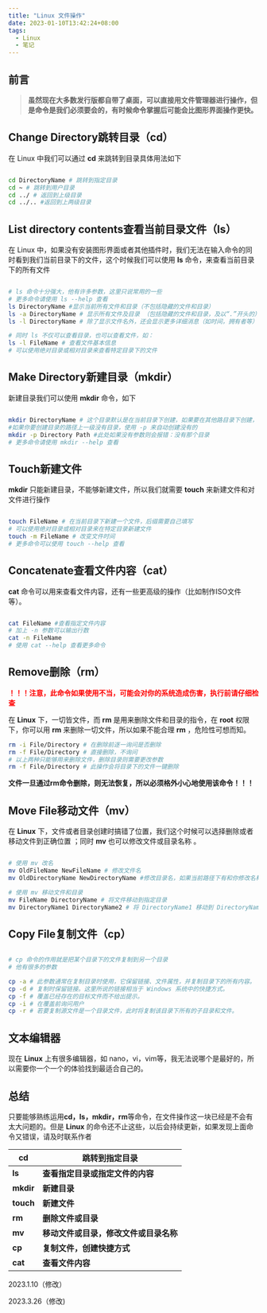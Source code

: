 ```yaml
---
title: "Linux 文件操作"
date: 2023-01-10T13:42:24+08:00
tags:
  - Linux
  - 笔记
---
```



## 前言

> **虽然现在大多数发行版都自带了桌面，可以直接用文件管理器进行操作，但是命令是我们必须要会的，有时候命令掌握后可能会比图形界面操作更快。**



## Change Directory跳转目录（cd）

在 Linux 中我们可以通过 **cd** 来跳转到目录具体用法如下

```bash

cd DirectoryName # 跳转到指定目录
cd ~ # 跳转到用户目录
cd ../ # 返回到上级目录
cd ../.. #返回到上两级目录

```



## List directory contents查看当前目录文件（ls）

在 Linux 中，如果没有安装图形界面或者其他插件时，我们无法在输入命令的同时看到我们当前目录下的文件，这个时候我们可以使用 **ls** 命令，来查看当前目录下的所有文件

```bash

# ls 命令十分强大，他有许多参数，这里只说常用的一些
# 更多命令请使用 ls --help 查看
ls DirectoryName #显示当前所有文件和目录（不包括隐藏的文件和目录）
ls -a DirectoryName # 显示所有文件及目录 （包括隐藏的文件和目录，及以“.”开头的）
ls -l DirectoryName # 除了显示文件名外，还会显示更多详细消息（如时间，拥有者等）

# 同时 ls 不仅可以查看目录，也可以查看文件，如：
ls -l FileName # 查看文件基本信息
# 可以使用绝对目录或相对目录来查看特定目录下的文件

```



## Make Directory新建目录（mkdir）

新建目录我们可以使用 **mkdir** 命令，如下

```bash

mkdir DirectoryName # 这个目录默认是在当前目录下创建，如果要在其他路目录下创建，可以使用绝对路径和相对路径
#如果你要创建目录的路径上一级没有目录，使用 -p 来自动创建没有的
mkdir -p Directory Path #此处如果没有参数则会报错：没有那个目录
# 更多命令请使用 mkdir --help 查看

```



##  Touch新建文件

**mkdir** 只能新建目录，不能够新建文件，所以我们就需要 **touch** 来新建文件和对文件进行操作

```bash

touch FileName # 在当前目录下新建一个文件，后缀需要自己填写
# 可以使用绝对目录或相对目录来在特定目录新建文件
touch -m FileName # 改变文件时间
# 更多命令可以使用 touch --help 查看

```



## Concatenate查看文件内容（cat）
**cat** 命令可以用来查看文件内容，还有一些更高级的操作（比如制作ISO文件等）。

```bash

cat FileName #查看指定文件内容
# 加上 -n 参数可以输出行数
cat -n FileName
# 使用 cat --help 查看更多命令

```



## Remove删除（rm）

**<font color=red>！！！注意，此命令如果使用不当，可能会对你的系统造成伤害，执行前请仔细检查</font>**

在 **Linux** 下，一切皆文件，而 **rm** 是用来删除文件和目录的指令，在 **root** 权限下，你可以用 **rm** 来删除一切文件，所以如果不能合理    **rm** ，危险性可想而知。

```bash
rm -i File/Directory # 在删除前逐一询问是否删除
rm -f File/Directory # 直接删除，不询问
# 以上两种只能够用来删除文件，删除目录则需要更改参数
rm -f File/Directory # 此操作会将目录下的文件一键删除
```

**文件一旦通过rm命令删除，则无法恢复，所以必须格外小心地使用该命令！！！**



## Move File移动文件（mv）

在 **Linux** 下，文件或者目录创建时搞错了位置，我们这个时候可以选择删除或者移动文件到正确位置 ；同时 **mv** 也可以修改文件或目录名称 。

```bash

# 使用 mv 改名
mv OldFileName NewFileName # 修改文件名
mv OldDirectoryName NewDirectoryName #修改目录名，如果当前路径下有和你修改名称相同的路径，则会移动目录

# 使用 mv 移动文件和目录
mv FileName DirectoryName # 将文件移动到指定目录
mv DirectoryName1 DirectoryName2 # 将 DirectoryName1 移动到 DirectoryName2 ，如果 DirectoryName2 不存在，则会将 DirectoryName1 名称修改为 DirectoryName2，移动前请检查目录是否存在。

```



## Copy File复制文件（cp）

```bash

# cp 命令的作用就是把某个目录下的文件复制到另一个目录
# 他有很多的参数

cp -a # 此参数通常在复制目录时使用，它保留链接、文件属性，并复制目录下的所有内容。
cp -d # 复制时保留链接。这里所说的链接相当于 Windows 系统中的快捷方式。
cp -f # 覆盖已经存在的目标文件而不给出提示。
cp -i # 在覆盖前询问用户
cp -r # 若要复制源文件是一个目录文件，此时将复制该目录下所有的子目录和文件。

```



## 文本编辑器

现在 **Linux** 上有很多编辑器，如 nano，vi，vim等，我无法说哪个是最好的，所以需要你一个一个的体验找到最适合自己的。



## 总结

只要能够熟练运用**cd，ls，mkdir，rm**等命令，在文件操作这一块已经是不会有太大问题的。但是 **Linux** 的命令还不止这些，以后会持续更新，如果发现上面命令又错误，请及时联系作者



| **cd**    | 跳转到指定目录                         |
| --------- | -------------------------------------- |
| **ls**    | **查看指定目录或指定文件的内容**       |
| **mkdir** | **新建目录**                           |
| **touch** | **新建文件**                           |
| **rm**    | **删除文件或目录**                     |
| **mv**    | **移动文件或目录，修改文件或目录名称** |
| **cp**    | **复制文件，创建快捷方式**             |
| **cat**   | **查看文件内容**                       |



2023.1.10（修改）

2023.3.26（修改)
